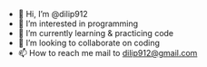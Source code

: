 - 👋 Hi, I’m @dilip912
- 👀 I’m interested in programming
- 🌱 I’m currently learning & practicing code
- 💞️ I’m looking to collaborate on coding
- 📫 How to reach me mail to dilip912@gmail.com

<!---
dilip912/dilip912 is a ✨ special ✨ repository because its `README.md` (this file) appears on your GitHub profile.
You can click the Preview link to take a look at your changes.
--->
